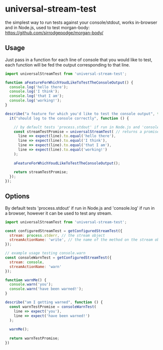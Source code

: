 # universal-stream-test
the simplest way to run tests against your console/stdout, works in-browser and in Node.js, used to test morgan-body: https://github.com/sirrodgepodge/morgan-body/

## Usage
Just pass in a function for each line of console that you would like to test, each function will be fed the output corresponding to that line.
```js
import universalStreamTest from 'universal-stream-test';

function aFeatureForWhichYoudLikeToTestTheConsoleOutput() {
  console.log('hello there');
  console.log('I think');
  console.log('that I am');
  console.log('working!');
}

describe("a feature for which you'd like to test the console output", function () {
  it("should log to the console correctly", function () {

    // by default tests 'process.stdout' if run in Node.js and 'console.log' if run in a browser
    const streamTestPromise = universalStreamTest( // returns a promise that will complete once a number of stream writes equal to the number of functions passed in has occurred
      line => expect(line).to.equal('hello there'), 
      line => expect(line).to.equal('I think'), 
      line => expect(line).to.equal('that I am'),
      line => expect(line).to.equal('working!')
    );
    
    aFeatureForWhichYoudLikeToTestTheConsoleOutput();
    
    return streamTestPromise;
  });
});
```

## Options
By default tests 'process.stdout' if run in Node.js and 'console.log' if run in a browser, however it can be used to test any stream.
```js
import universalStreamTest from 'universal-stream-test';

const configuredStreamTest = getConfiguredStreamTest({
  stream: process.stderr, // the stream object
  streamActionName: 'write', // the name of the method on the stream object used to write to the stream
});

// example usage testing console.warn
const consoleWarnTest = getConfiguredStreamTest({
  stream: console,
  streamActionName: 'warn'
});

function warnMe() {
  console.warn('you');
  console.warn('have been warned!');
}

describe("am I getting warned", function () {
  const warnTestPromise = consoleWarnTest(
    line => expect('you'), 
    line => expect('have been warned!')
  );
  
  warnMe();
  
  return warnTestPromise;
})
```

